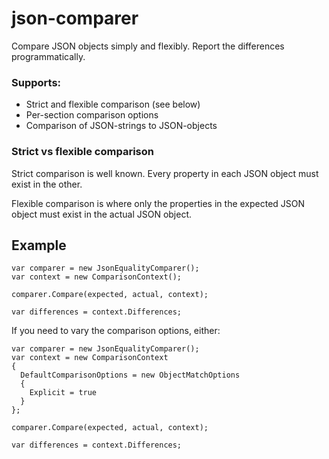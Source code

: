 # json-comparer

Compare JSON objects simply and flexibly. Report the differences programmatically.

### Supports:
- Strict and flexible comparison (see below)
- Per-section comparison options
- Comparison of JSON-strings to JSON-objects

### Strict vs flexible comparison
Strict comparison is well known. Every property in each JSON object must exist in the other.

Flexible comparison is where only the properties in the expected JSON object must exist in the actual JSON object.

## Example

```
var comparer = new JsonEqualityComparer();
var context = new ComparisonContext();

comparer.Compare(expected, actual, context);

var differences = context.Differences;
```

If you need to vary the comparison options, either:
```
var comparer = new JsonEqualityComparer();
var context = new ComparisonContext
{
  DefaultComparisonOptions = new ObjectMatchOptions
  {
    Explicit = true
  }
};

comparer.Compare(expected, actual, context);

var differences = context.Differences;
```
